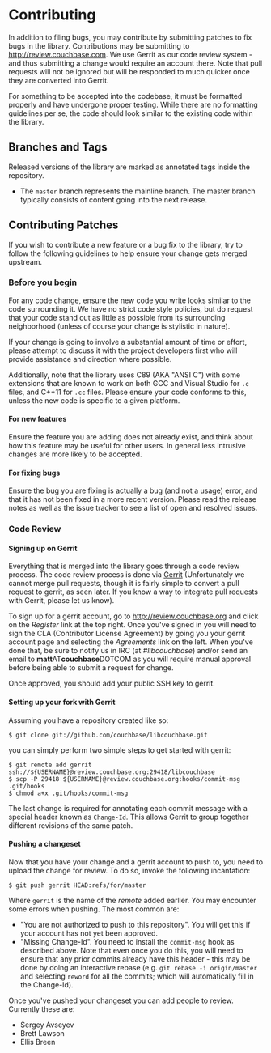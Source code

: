 # Contributing

In addition to filing bugs, you may contribute by submitting patches to fix bugs in the library. Contributions may be
submitting to <http://review.couchbase.com>.  We use Gerrit as our code review system - and thus submitting a change
would require an account there. Note that pull requests will not be ignored but will be responded to much quicker once
they are converted into Gerrit.

For something to be accepted into the codebase, it must be formatted properly and have undergone proper testing. While
there are no formatting guidelines per se, the code should look similar to the existing code within the library.

## Branches and Tags

Released versions of the library are marked as annotated tags inside the repository.

* The `master` branch represents the mainline branch. The master branch typically consists of content going into the
  next release.

## Contributing Patches

If you wish to contribute a new feature or a bug fix to the library, try to follow the following guidelines to help
ensure your change gets merged upstream.

### Before you begin

For any code change, ensure the new code you write looks similar to the code surrounding it. We have no strict code
style policies, but do request that your code stand out as little as possible from its surrounding neighborhood (unless
of course your change is stylistic in nature).

If your change is going to involve a substantial amount of time or effort, please attempt to discuss it with the project
developers first who will provide assistance and direction where possible.

Additionally, note that the library uses C89 (AKA "ANSI C") with some extensions that are known to work on both GCC and
Visual Studio for `.c` files, and C++11 for `.cc` files. Please ensure your code conforms to this, unless the new code
is specific to a given platform.

#### For new features

Ensure the feature you are adding does not already exist, and think about how this feature may be useful for other
users. In general less intrusive changes are more likely to be accepted.

#### For fixing bugs

Ensure the bug you are fixing is actually a bug (and not a usage) error, and that it has not been fixed in a more recent
version. Please read the release notes as well as the issue tracker to see a list of open and resolved issues.

### Code Review

#### Signing up on Gerrit

Everything that is merged into the library goes through a code review process.  The code review process is done via
[Gerrit](http://review.couchbase.org) (Unfortunately we cannot merge pull requests, though it is fairly simple to
convert a pull request to gerrit, as seen later. If you know a way to integrate pull requests with Gerrit, please let us
know).

To sign up for a gerrit account, go to http://review.couchbase.org and click on the _Register_ link at the top
right. Once you've signed in you will need to sign the CLA (Contributor License Agreement) by going you your gerrit
account page and selecting the _Agreements_ link on the left. When you've done that, be sure to notify us in IRC (at
_#libcouchbase_) and/or send an email to **matt**AT**couchbase**DOTCOM as you will require manual approval before being
able to submit a request for change.

Once approved, you should add your public SSH key to gerrit.

#### Setting up your fork with Gerrit

Assuming you have a repository created like so:

```
$ git clone git://github.com/couchbase/libcouchbase.git
```

you can simply perform two simple steps to get started with gerrit:

```
$ git remote add gerrit ssh://${USERNAME}@review.couchbase.org:29418/libcouchbase
$ scp -P 29418 ${USERNAME}@review.couchbase.org:hooks/commit-msg .git/hooks
$ chmod a+x .git/hooks/commit-msg
```

The last change is required for annotating each commit message with a special header known as `Change-Id`. This allows
Gerrit to group together different revisions of the same patch.

#### Pushing a changeset

Now that you have your change and a gerrit account to push to, you need to upload the change for review. To do so,
invoke the following incantation:

```
$ git push gerrit HEAD:refs/for/master
```

Where `gerrit` is the name of the _remote_ added earlier. You may encounter some errors when pushing. The most common
are:

* "You are not authorized to push to this repository". You will get this if your account has not yet been approved.
* "Missing Change-Id". You need to install the `commit-msg` hook as described above.  Note that even once you do this,
  you will need to ensure that any prior commits already have this header - this may be done by doing an interactive
  rebase (e.g.  `git rebase -i origin/master` and selecting `reword` for all the commits; which will automatically fill
  in the Change-Id).


Once you've pushed your changeset you can add people to review. Currently these are:

* Sergey Avseyev
* Brett Lawson
* Ellis Breen
